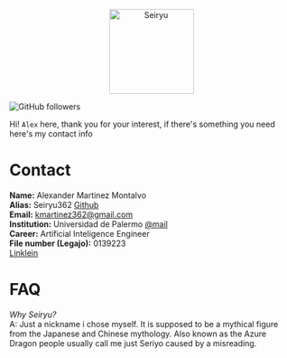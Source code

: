 <p align="center">
  <img src="https://avatars.githubusercontent.com/u/147520235?s=400&u=a58a79c0446a947f1d5f81d63708080e896f8cc3&v=4" alt="Seiryu" width="150" />
</p>

![GitHub followers](https://img.shields.io/github/followers/Seiryu362)  

Hi! `Alex` here, thank you for your interest, if there's something you need 
here's my contact info  
# Contact
**Name:** Alexander Martinez Montalvo  
**Alias:** Seiryu362 [Github](https://github.com/Seiryu362)  
**Email:** [kmartinez362@gmail.com](mailto:kmartinez362@gmail.com)  
**Institution:** Universidad de Palermo [@mail](mailto:kmarti8@palermo.edu)  
**Career:** Artificial Inteligence Engineer  
**File number (Legajo):** 0139223  
[Linklein](https://www.linkedin.com/in/alexander-martinez-montalvo-b70402256/)  

# FAQ
*Why Seiryu?*  
A: Just a nickname i chose myself. It is supposed to be a mythical figure from the Japanese and Chinese mythology. Also known as the Azure Dragon
 people usually call me just Seriyo caused by a misreading.  


